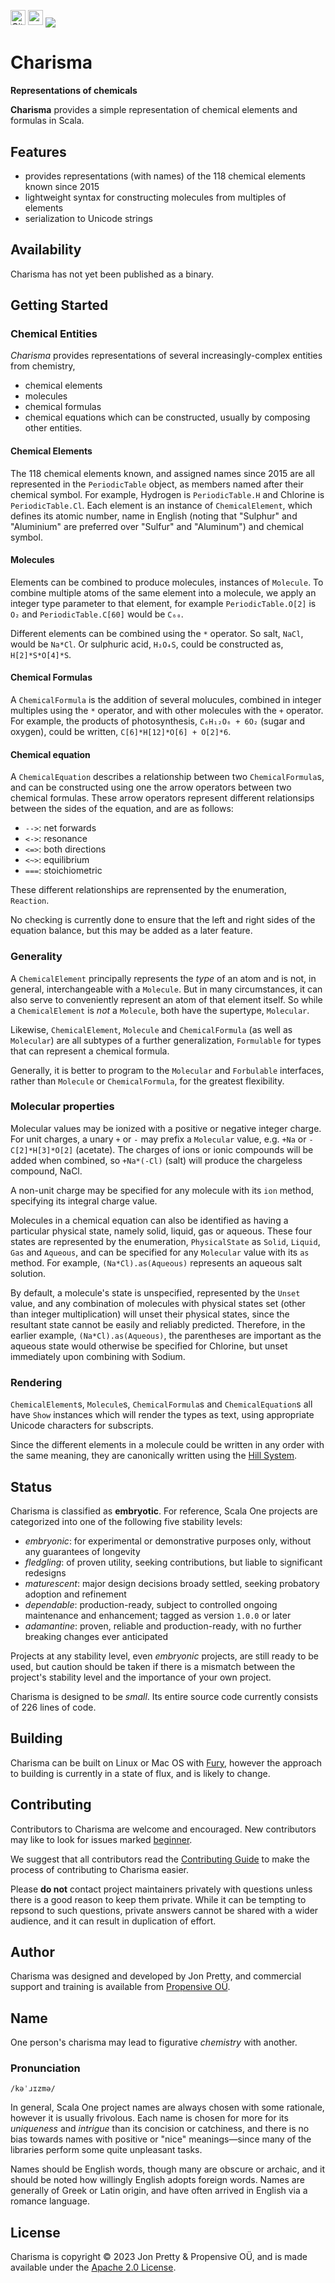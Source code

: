 [<img alt="GitHub Workflow" src="https://img.shields.io/github/actions/workflow/status/propensive/charisma/main.yml?style=for-the-badge" height="24">](https://github.com/propensive/charisma/actions)
[<img src="https://img.shields.io/discord/633198088311537684?color=8899f7&label=DISCORD&style=for-the-badge" height="24">](https://discord.gg/7b6mpF6Qcf)
<img src="/doc/images/github.png" valign="middle">

# Charisma

__Representations of chemicals__

__Charisma__ provides a simple representation of chemical elements and formulas in Scala.

## Features

- provides representations (with names) of the 118 chemical elements known since 2015
- lightweight syntax for constructing molecules from multiples of elements
- serialization to Unicode strings


## Availability

Charisma has not yet been published as a binary.

## Getting Started

### Chemical Entities

_Charisma_ provides representations of several increasingly-complex entities from chemistry,
- chemical elements
- molecules
- chemical formulas
- chemical equations
which can be constructed, usually by composing other entities.

#### Chemical Elements

The 118 chemical elements known, and assigned names since 2015 are all
represented in the `PeriodicTable` object, as members named after their
chemical symbol. For example, Hydrogen is `PeriodicTable.H` and Chlorine is
`PeriodicTable.Cl`. Each element is an instance of `ChemicalElement`, which
defines its atomic number, name in English (noting that "Sulphur" and
"Aluminium" are preferred over "Sulfur" and "Aluminum") and chemical symbol.

#### Molecules

Elements can be combined to produce molecules, instances of `Molecule`. To
combine multiple atoms of the same element into a molecule, we apply an integer
type parameter to that element, for example `PeriodicTable.O[2]` is `O₂` and
`PeriodicTable.C[60]` would be `C₆₀`.

Different elements can be combined using the `*` operator. So salt, `NaCl`,
would be `Na*Cl`. Or sulphuric acid, `H₂O₄S`, could be constructed as,
`H[2]*S*O[4]*S`.

#### Chemical Formulas

A `ChemicalFormula` is the addition of several molucules, combined in integer
multiples using the `*` operator, and with other molecules with the `+`
operator. For example, the products of photosynthesis, `C₆H₁₂O₆ + 6O₂` (sugar
and oxygen), could be written, `C[6]*H[12]*O[6] + O[2]*6`.

#### Chemical equation

A `ChemicalEquation` describes a relationship between two `ChemicalFormula`s,
and can be constructed using one the arrow operators between two chemical
formulas. These arrow operators represent different relationsips between the
sides of the equation, and are as follows:
- `-->`: net forwards
- `<->`: resonance
- `<=>`: both directions
- `<~>`: equilibrium
- `===`: stoichiometric

These different relationships are reprensented by the enumeration, `Reaction`.

No checking is currently done to ensure that the left and right sides of the
equation balance, but this may be added as a later feature.

### Generality

A `ChemicalElement` principally represents the _type_ of an atom and is not, in
general, interchangeable with a `Molecule`. But in many circumstances, it can
also serve to conveniently represent an atom of that element itself. So while a
`ChemicalElement` is _not_ a `Molecule`, both have the supertype, `Molecular`.

Likewise, `ChemicalElement`, `Molecule` and `ChemicalFormula` (as well as
`Molecular`) are all subtypes of a further generalization, `Formulable` for
types that can represent a chemical formula.

Generally, it is better to program to the `Molecular` and `Forbulable`
interfaces, rather than `Molecule` or `ChemicalFormula`, for the greatest
flexibility.

### Molecular properties

Molecular values may be ionized with a positive or negative integer charge. For
unit charges, a unary `+` or `-` may prefix a `Molecular` value, e.g. `+Na` or
`-C[2]*H[3]*O[2]` (acetate). The charges of ions or ionic compounds will be
added when combined, so `+Na*(-Cl)` (salt) will produce the chargeless
compound, NaCl.

A non-unit charge may be specified for any molecule with its `ion` method,
specifying its integral charge value.

Molecules in a chemical equation can also be identified as having a particular
physical state, namely solid, liquid, gas or aqueous. These four states are
represented by the enumeration, `PhysicalState` as `Solid`, `Liquid`, `Gas` and
`Aqueous`, and can be specified for any `Molecular` value with its `as` method.
For example, `(Na*Cl).as(Aqueous)` represents an aqueous salt solution.

By default, a molecule's state is unspecified, represented by the `Unset`
value, and any combination of molecules with physical states set (other than
integer multiplication) will unset their physical states, since the resultant
state cannot be easily and reliably predicted. Therefore, in the earlier
example, `(Na*Cl).as(Aqueous)`, the parentheses are important as the aqueous
state would otherwise be specified for Chlorine, but unset immediately upon
combining with Sodium.

### Rendering

`ChemicalElement`s, `Molecule`s, `ChemicalFormula`s and `ChemicalEquation`s all
have `Show` instances which will render the types as text, using appropriate
Unicode characters for subscripts.

Since the different elements in a molecule could be written in any order with
the same meaning, they are canonically written using the [Hill
System](https://en.wikipedia.org/wiki/Chemical_formula#Hill_system).




## Status

Charisma is classified as __embryotic__. For reference, Scala One projects are
categorized into one of the following five stability levels:

- _embryonic_: for experimental or demonstrative purposes only, without any guarantees of longevity
- _fledgling_: of proven utility, seeking contributions, but liable to significant redesigns
- _maturescent_: major design decisions broady settled, seeking probatory adoption and refinement
- _dependable_: production-ready, subject to controlled ongoing maintenance and enhancement; tagged as version `1.0.0` or later
- _adamantine_: proven, reliable and production-ready, with no further breaking changes ever anticipated

Projects at any stability level, even _embryonic_ projects, are still ready to
be used, but caution should be taken if there is a mismatch between the
project's stability level and the importance of your own project.

Charisma is designed to be _small_. Its entire source code currently consists
of 226 lines of code.

## Building

Charisma can be built on Linux or Mac OS with [Fury](/propensive/fury), however
the approach to building is currently in a state of flux, and is likely to
change.

## Contributing

Contributors to Charisma are welcome and encouraged. New contributors may like to look for issues marked
<a href="https://github.com/propensive/charisma/labels/beginner">beginner</a>.

We suggest that all contributors read the [Contributing Guide](/contributing.md) to make the process of
contributing to Charisma easier.

Please __do not__ contact project maintainers privately with questions unless
there is a good reason to keep them private. While it can be tempting to
repsond to such questions, private answers cannot be shared with a wider
audience, and it can result in duplication of effort.

## Author

Charisma was designed and developed by Jon Pretty, and commercial support and training is available from
[Propensive O&Uuml;](https://propensive.com/).



## Name

One person's charisma may lead to figurative _chemistry_ with another.

### Pronunciation

`/kəˈɹɪzmə/`

In general, Scala One project names are always chosen with some rationale, however it is usually
frivolous. Each name is chosen for more for its _uniqueness_ and _intrigue_ than its concision or
catchiness, and there is no bias towards names with positive or "nice" meanings—since many of the
libraries perform some quite unpleasant tasks.

Names should be English words, though many are obscure or archaic, and it should be noted how
willingly English adopts foreign words. Names are generally of Greek or Latin origin, and have
often arrived in English via a romance language.

## License

Charisma is copyright &copy; 2023 Jon Pretty & Propensive O&Uuml;, and is made available under the
[Apache 2.0 License](/license.md).
